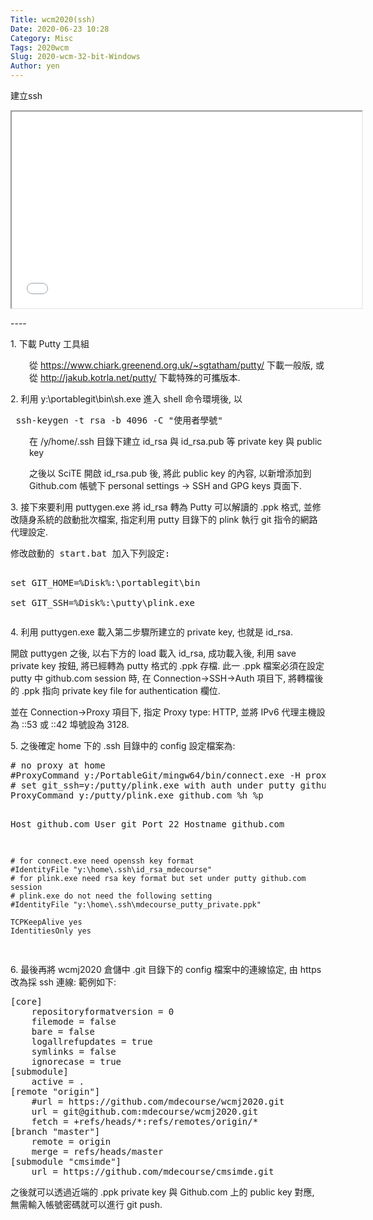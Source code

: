 ```yaml
---
Title: wcm2020(ssh)
Date: 2020-06-23 10:28
Category: Misc
Tags: 2020wcm
Slug: 2020-wcm-32-bit-Windows
Author: yen
---
```


建立ssh

<!-- PELICAN_END_SUMMARY -->

<p><iframe allowfullscreen="allowfullscreen" height="314" src="//www.youtube.com/embed/BfReeoUSCHE" width="560"></iframe></p>
----

<p>1. 下載 Putty 工具組</p>
<p style="padding-left: 30px;"><span>從 </span><a href="https://www.chiark.greenend.org.uk/~sgtatham/putty/" rel="nofollow">https://www.chiark.greenend.org.uk/~sgtatham/putty/</a><span><span> </span>下載一般版, 或從<span> </span></span><a href="http://jakub.kotrla.net/putty/" rel="nofollow">http://jakub.kotrla.net/putty/</a><span><span> </span>下載特殊的可攜版本.</span></p>
<p><span>2. 利用 y:\portablegit\bin\sh.exe 進入 shell 命令環境後, 以 </span></p>
<pre class="brush:js;auto-links:false;toolbar:false" contenteditable="false"> ssh-keygen -t rsa -b 4096 -C "使用者學號"</pre>
<p style="padding-left: 30px;">在 /y/home/.ssh 目錄下建立 id_rsa 與 id_rsa.pub 等 private key 與 public key</p>
<p style="padding-left: 30px;">之後以 SciTE 開啟 id_rsa.pub 後, 將此 public key 的內容, 以新增添加到 Github.com 帳號下 personal settings -&gt; SSH and GPG keys 頁面下.</p>
<p>3. 接下來要利用 puttygen.exe 將 id_rsa 轉為 Putty 可以解讀的 .ppk 格式, 並修改隨身系統的啟動批次檔案, 指定利用 putty 目錄下的 plink 執行 git 指令的網路代理設定.</p>
<pre class="brush:js;auto-links:false;toolbar:false" contenteditable="false">修改啟動的 start.bat 加入下列設定:

set GIT_HOME=%Disk%:\portablegit\bin\
set GIT_SSH=%Disk%:\putty\plink.exe</pre>
<p>4. 利用 puttygen.exe 載入第二步驟所建立的 private key, 也就是 id_rsa.</p>
<p>開啟 puttygen 之後, 以右下方的 load 載入 id_rsa, 成功載入後, 利用 save private key 按鈕, 將已經轉為 putty 格式的 .ppk 存檔. 此一 .ppk 檔案必須在設定 putty 中 github.com session 時, 在 Connection-&gt;SSH-&gt;Auth 項目下, 將轉檔後的 .ppk 指向 private key file for authentication 欄位.</p>
<p>並在 Connection-&gt;Proxy 項目下, 指定 Proxy type: HTTP, 並將 IPv6 代理主機設為 ::53 或 ::42 埠號設為 3128.</p>
<p>5. 之後確定 home 下的 .ssh 目錄中的 config 設定檔案為:</p>
<pre class="brush:js;auto-links:false;toolbar:false" contenteditable="false"># no proxy at home
#ProxyCommand y:/PortableGit/mingw64/bin/connect.exe -H proxy.mde.nfu.edu.tw:3128 %h %p
# set git_ssh=y:/putty/plink.exe with auth under putty github.com session setup
ProxyCommand y:/putty/plink.exe github.com %h %p
 
Host github.com
    User git
    Port 22
    Hostname github.com
    
    # for connect.exe need openssh key format
    #IdentityFile "y:\home\.ssh\id_rsa_mdecourse"
    # for plink.exe need rsa key format but set under putty github.com session
    # plink.exe do not need the following setting
    #IdentityFile "y:\home\.ssh\mdecourse_putty_private.ppk"
 
    TCPKeepAlive yes
    IdentitiesOnly yes
</pre>
<p>6. 最後再將 wcmj2020 倉儲中 .git 目錄下的 config 檔案中的連線協定, 由 https 改為採 ssh 連線: 範例如下:</p>
<pre class="brush:js;auto-links:false;toolbar:false" contenteditable="false">[core]
	repositoryformatversion = 0
	filemode = false
	bare = false
	logallrefupdates = true
	symlinks = false
	ignorecase = true
[submodule]
	active = .
[remote "origin"]
	#url = https://github.com/mdecourse/wcmj2020.git
    url = git@github.com:mdecourse/wcmj2020.git
	fetch = +refs/heads/*:refs/remotes/origin/*
[branch "master"]
	remote = origin
	merge = refs/heads/master
[submodule "cmsimde"]
	url = https://github.com/mdecourse/cmsimde.git</pre>
<p>之後就可以透過近端的 .ppk private key 與 Github.com 上的 public key 對應, 無需輸入帳號密碼就可以進行 git push.</p>